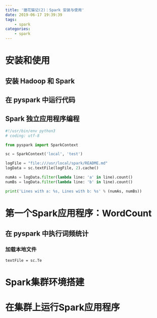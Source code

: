 ```yaml
---
title: '狸花猫记(2)：Spark 安装与使用'
date: 2019-06-17 19:39:39
tags:
    - spark
categories:
    - spark
---
```


# 安装和使用

## 安装 Hadoop 和 Spark

## 在 pyspark 中运行代码

## Spark 独立应用程序编程
```python
#!/usr/bin/env python3
# coding: utf-8

from pyspark import SparkContext

sc = SparkContext('local', 'test')

logFile = "file:///usr/local/spark/README.md"
logData = sc.textFile(logFile, 2).cache()

numAs = logData.filter(lambda line: 'a' in line).count()
numBs = logData.filter(lambda line: 'b' in line).count()

print('Lines with a: %s, Lines with b: %s' % (numAs, numBs))
```

# 第一个Spark应用程序：WordCount

## 在 pyspark 中执行词频统计

### 加载本地文件

```
textFile = sc.Te
```

# Spark集群环境搭建

# 在集群上运行Spark应用程序

